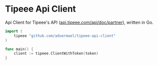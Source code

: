 # Tipeee Api Client

Api Client for Tipeee's API ([api.tipeee.com/api/doc/partner](https://api.tipeee.com/api/doc/partner)), written in Go. 

```go
import (
	tipeee "github.com/aduermael/tipeee-api-client"
)

func main() {
	client := tipeee.ClientWithToken(token)
}
```